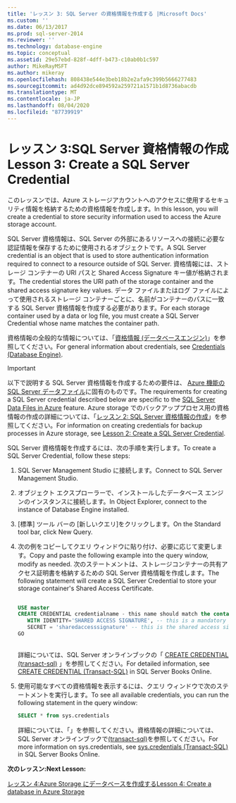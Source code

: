 ```yaml
---
title: 'レッスン 3: SQL Server の資格情報を作成する |Microsoft Docs'
ms.custom: ''
ms.date: 06/13/2017
ms.prod: sql-server-2014
ms.reviewer: ''
ms.technology: database-engine
ms.topic: conceptual
ms.assetid: 29e57ebd-828f-4dff-b473-c10ab0b1c597
author: MikeRayMSFT
ms.author: mikeray
ms.openlocfilehash: 808438e544e3beb18b2e2afa9c399b5666277483
ms.sourcegitcommit: ad4d92dce894592a259721a1571b1d8736abacdb
ms.translationtype: MT
ms.contentlocale: ja-JP
ms.lasthandoff: 08/04/2020
ms.locfileid: "87739919"
---
```

# <a name="lesson-3-create-a-sql-server-credential"></a><span data-ttu-id="824c3-102">レッスン 3:SQL Server 資格情報の作成</span><span class="sxs-lookup"><span data-stu-id="824c3-102">Lesson 3: Create a SQL Server Credential</span></span>
  <span data-ttu-id="824c3-103">このレッスンでは、Azure ストレージアカウントへのアクセスに使用するセキュリティ情報を格納するための資格情報を作成します。</span><span class="sxs-lookup"><span data-stu-id="824c3-103">In this lesson, you will create a credential to store security information used to access the Azure storage account.</span></span>  
  
 <span data-ttu-id="824c3-104">SQL Server 資格情報は、SQL Server の外部にあるリソースへの接続に必要な認証情報を保存するために使用されるオブジェクトです。</span><span class="sxs-lookup"><span data-stu-id="824c3-104">A SQL Server credential is an object that is used to store authentication information required to connect to a resource outside of SQL Server.</span></span> <span data-ttu-id="824c3-105">資格情報には、ストレージ コンテナーの URI パスと Shared Access Signature キー値が格納されます。</span><span class="sxs-lookup"><span data-stu-id="824c3-105">The credential stores the URI path of the storage container and the shared access signature key values.</span></span> <span data-ttu-id="824c3-106">データ ファイルまたはログ ファイルによって使用されるストレージ コンテナーごとに、名前がコンテナーのパスに一致する SQL Server 資格情報を作成する必要があります。</span><span class="sxs-lookup"><span data-stu-id="824c3-106">For each storage container used by a data or log file, you must create a SQL Server Credential whose name matches the container path.</span></span>  
  
 <span data-ttu-id="824c3-107">資格情報の全般的な情報については、「[資格情報 &#40;データベースエンジン&#41;](security/authentication-access/credentials-database-engine.md)」を参照してください。</span><span class="sxs-lookup"><span data-stu-id="824c3-107">For general information about credentials, see [Credentials &#40;Database Engine&#41;](security/authentication-access/credentials-database-engine.md).</span></span>  
  
> [!IMPORTANT]  
>  <span data-ttu-id="824c3-108">以下で説明する SQL Server 資格情報を作成するための要件は、 [Azure 機能の SQL Server データファイル](databases/sql-server-data-files-in-microsoft-azure.md)に固有のものです。</span><span class="sxs-lookup"><span data-stu-id="824c3-108">The requirements for creating a SQL Server credential described below are specific to the [SQL Server Data Files in Azure](databases/sql-server-data-files-in-microsoft-azure.md) feature.</span></span> <span data-ttu-id="824c3-109">Azure storage でのバックアッププロセス用の資格情報の作成の詳細については、「[レッスン 2: SQL Server 資格情報の作成](../tutorials/lesson-2-create-a-sql-server-credential.md)」を参照してください。</span><span class="sxs-lookup"><span data-stu-id="824c3-109">For information on creating credentials for backup processes in Azure storage, see [Lesson 2: Create a SQL Server Credential](../tutorials/lesson-2-create-a-sql-server-credential.md).</span></span>  
  
 <span data-ttu-id="824c3-110">SQL Server 資格情報を作成するには、次の手順を実行します。</span><span class="sxs-lookup"><span data-stu-id="824c3-110">To create a SQL Server Credential, follow these steps:</span></span>  
  
1.  <span data-ttu-id="824c3-111">SQL Server Management Studio に接続します。</span><span class="sxs-lookup"><span data-stu-id="824c3-111">Connect to SQL Server Management Studio.</span></span>  
  
2.  <span data-ttu-id="824c3-112">オブジェクト エクスプローラーで、インストールしたデータベース エンジンのインスタンスに接続します。</span><span class="sxs-lookup"><span data-stu-id="824c3-112">In Object Explorer, connect to the instance of Database Engine installed.</span></span>  
  
3.  <span data-ttu-id="824c3-113">[標準] ツール バーの [新しいクエリ]をクリックします。</span><span class="sxs-lookup"><span data-stu-id="824c3-113">On the Standard tool bar, click New Query.</span></span>  
  
4.  <span data-ttu-id="824c3-114">次の例をコピーしてクエリ ウィンドウに貼り付け、必要に応じて変更します。</span><span class="sxs-lookup"><span data-stu-id="824c3-114">Copy and paste the following example into the query window, modify as needed.</span></span> <span data-ttu-id="824c3-115">次のステートメントは、ストレージコンテナーの共有アクセス証明書を格納するための SQL Server 資格情報を作成します。</span><span class="sxs-lookup"><span data-stu-id="824c3-115">The following statement will create a SQL Server Credential to store your storage container's Shared Access Certificate.</span></span>  
  
    ```sql  
  
    USE master  
    CREATE CREDENTIAL credentialname - this name should match the container path and it must start with https.   
       WITH IDENTITY='SHARED ACCESS SIGNATURE', -- this is a mandatory string and do not change it.   
       SECRET = 'sharedaccesssignature' -- this is the shared access signature key that you obtained in Lesson 2.   
    GO  
  
    ```  
  
     <span data-ttu-id="824c3-116">詳細については、SQL Server オンラインブックの「 [CREATE CREDENTIAL &#40;transact-sql&#41;](/sql/t-sql/statements/create-credential-transact-sql) 」を参照してください。</span><span class="sxs-lookup"><span data-stu-id="824c3-116">For detailed information, see [CREATE CREDENTIAL &#40;Transact-SQL&#41;](/sql/t-sql/statements/create-credential-transact-sql) in SQL Server Books Online.</span></span>  
  
5.  <span data-ttu-id="824c3-117">使用可能なすべての資格情報を表示するには、クエリ ウィンドウで次のステートメントを実行します。</span><span class="sxs-lookup"><span data-stu-id="824c3-117">To see all available credentials, you can run the following statement in the query window:</span></span>  
  
    ```sql  
    SELECT * from sys.credentials  
    ```  
  
     <span data-ttu-id="824c3-118">詳細については、「」を参照してください。資格情報の詳細については、SQL Server オンラインブックで[&#40;transact-sql&#41;](/sql/relational-databases/system-catalog-views/sys-credentials-transact-sql)を参照してください。</span><span class="sxs-lookup"><span data-stu-id="824c3-118">For more information on sys.credentials, see [sys.credentials &#40;Transact-SQL&#41;](/sql/relational-databases/system-catalog-views/sys-credentials-transact-sql) in SQL Server Books Online.</span></span>  
  
 <span data-ttu-id="824c3-119">**次のレッスン:**</span><span class="sxs-lookup"><span data-stu-id="824c3-119">**Next Lesson:**</span></span>  
  
 [<span data-ttu-id="824c3-120">レッスン 4:Azure Storage にデータベースを作成する</span><span class="sxs-lookup"><span data-stu-id="824c3-120">Lesson 4: Create a database in Azure Storage</span></span>](lesson-3-database-backup-to-url.md)  
  
  
